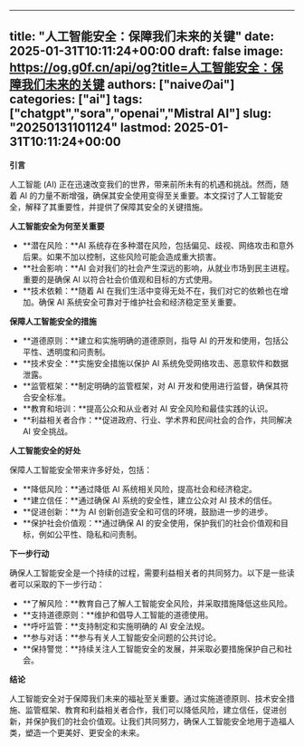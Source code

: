 
---
title: "人工智能安全：保障我们未来的关键"
date: 2025-01-31T10:11:24+00:00
draft: false
image: https://og.g0f.cn/api/og?title=人工智能安全：保障我们未来的关键
authors: ["naiveのai"]
categories: ["ai"]
tags: ["chatgpt","sora","openai","Mistral AI"]
slug: "20250131101124"
lastmod: 2025-01-31T10:11:24+00:00
---
**引言**

人工智能 (AI) 正在迅速改变我们的世界，带来前所未有的机遇和挑战。然而，随着 AI 的力量不断增强，确保其安全使用变得至关重要。本文探讨了人工智能安全，解释了其重要性，并提供了保障其安全的关键措施。

**人工智能安全为何至关重要**

* **潜在风险：**AI 系统存在多种潜在风险，包括偏见、歧视、网络攻击和意外后果。如果不加以控制，这些风险可能会造成重大损害。
* **社会影响：**AI 会对我们的社会产生深远的影响，从就业市场到民主进程。重要的是确保 AI 以符合社会价值观和目标的方式使用。
* **技术依赖：**随着 AI 在我们生活中变得无处不在，我们对它的依赖也在增加。确保 AI 系统安全可靠对于维护社会和经济稳定至关重要。

**保障人工智能安全的措施**

* **道德原则：**建立和实施明确的道德原则，指导 AI 的开发和使用，包括公平性、透明度和问责制。
* **技术安全：**实施安全措施以保护 AI 系统免受网络攻击、恶意软件和数据泄露。
* **监管框架：**制定明确的监管框架，对 AI 开发和使用进行监督，确保其符合安全标准。
* **教育和培训：**提高公众和从业者对 AI 安全风险和最佳实践的认识。
* **利益相关者合作：**促进政府、行业、学术界和民间社会的合作，共同解决 AI 安全挑战。

**人工智能安全的好处**

保障人工智能安全带来许多好处，包括：

* **降低风险：**通过降低 AI 系统相关风险，提高社会和经济稳定。
* **建立信任：**通过确保 AI 系统的安全性，建立公众对 AI 技术的信任。
* **促进创新：**为 AI 创新创造安全和可信的环境，鼓励进一步的进步。
* **保护社会价值观：**通过确保 AI 的安全使用，保护我们的社会价值观和目标，例如公平性、隐私和问责制。

**下一步行动**

确保人工智能安全是一个持续的过程，需要利益相关者的共同努力。以下是一些读者可以采取的下一步行动：

* **了解风险：**教育自己了解人工智能安全风险，并采取措施降低这些风险。
* **支持道德原则：**维护和倡导人工智能的道德使用。
* **呼吁监管：**支持制定和实施明确的 AI 安全法规。
* **参与对话：**参与有关人工智能安全问题的公共讨论。
* **保持警觉：**持续关注人工智能安全的发展，并采取必要措施保护自己和社会。

**结论**

人工智能安全对于保障我们未来的福祉至关重要。通过实施道德原则、技术安全措施、监管框架、教育和利益相关者合作，我们可以降低风险，建立信任，促进创新，并保护我们的社会价值观。让我们共同努力，确保人工智能安全地用于造福人类，塑造一个更美好、更安全的未来。